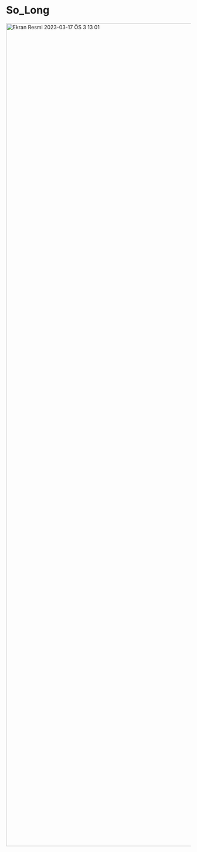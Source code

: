 # So_Long
<img width="2247" alt="Ekran Resmi 2023-03-17 ÖS 3 13 01" src="https://user-images.githubusercontent.com/96257156/225905746-5441d6d0-0b24-4c7a-8d6c-9189fbdb7200.png">
